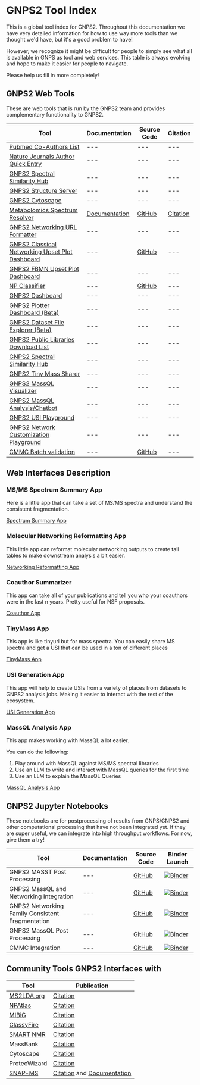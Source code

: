 # GNPS2 Tool Index

This is a global tool index for GNPS2. Throughout this documentation we have very detailed information for how to use way more tools than we thought we'd have, but it's a good problem to have!

However, we recognize it might be difficult for people to simply see what all is available in GNPS as tool and web services. This table is always evolving and hope to make it easier for people to navigate. 

Please help us fill in more completely!


## GNPS2 Web Tools

These are web tools that is run by the GNPS2 team and provides complementary functionality to GNPS2. 

| Tool                                                                                | Documentation | Source Code                                                                         | Citation |
|-------------------------------------------------------------------------------------|---|-------------------------------------------------------------------------------------|---|
| [Pubmed Co-Authors List](https://coauthor.wanglab.science/)                         | --- | ---         | ---                                                                         | 
| [Nature Journals Author Quick Entry](https://natureauthors.wanglab.science/)        | --- | --- | ---                                                                                 | 
| [GNPS2 Spectral Similarity Hub](https://similarity.gnps2.org/)                      | --- | ---                | ---                                                                  | 
| [GNPS2 Structure Server](https://structure.gnps2.org/)                              | --- | ---               | ---                                                                   |
| [GNPS2 Cytoscape](https://cytoscape.gnps2.org/)                                     | --- | ---                | ---                                                                  |
| [Metabolomics Spectrum Resolver](https://metabolomics-usi.gnps2.org)                | [Documentation](usi.md) | [GitHub](https://github.com/mwang87/MetabolomicsSpectrumResolver)                   | [Citation](https://www.biorxiv.org/content/10.1101/2020.05.09.086066v1) |
| [GNPS2 Networking URL Formatter](https://urlformatter.gnps2.org)                    | --- | ---                   | ---                                                               |
| [GNPS2 Classical Networking Upset Plot Dashboard](http://classicalupset.gnps2.org/) | --- | [GitHub](https://github.com/mwang87/GNPS_ClassicalNetworkGroupsComparisonDashboard) | --- |
| [GNPS2 FBMN Upset Plot Dashboard](https://fbmnupset.gnps2.org/)                     | --- | ---                | ---                                                                  |
| [NP Classifier](https://npclassifier.gnps2.org/)                                    | --- | [GitHub](https://github.com/mwang87/NP-Classifier)                                  | --- |
| [GNPS2 Dashboard](https://dashboard.gnps2.org/)                                     | --- | ---                 | ---                                                                 |
| [GNPS2 Plotter Dashboard (Beta)](https://plotter.gnps2.org/)                        | --- | ---               | ---                                                                   |
| [GNPS2 Dataset File Explorer (Beta)](https://explorer.gnps2.org/)                   | --- | ---                | ---                                                                  |
| [GNPS2 Public Libraries Download List](https://external.gnps2.org/gnpslibrary)      | --- | ---                           | ---                                                       | 
| [GNPS2 Spectral Similarity Hub](https://similarity.gnps2.org/)                      | --- | ---                   | ---                                                               | 
| [GNPS2 Tiny Mass Sharer](https://tinymass.gnps2.org/)                               | --- | ---                | ---                                                                  | 
| [GNPS2 MassQL Visualizer](https://massql.gnps2.org/)                                | --- | ---               | ---                                                                   | 
| [GNPS2 MassQL Analysis/Chatbot](https://massql-analysis.gnps2.org/)                 | --- | ---                       | ---                                                           | 
| [GNPS2 USI Playground](https://usi-playground.gnps2.org/)                           | --- | ---                      | ---                                                            | 
| [GNPS2 Network Customization Playground](https://networkcustomization.gnps2.org/)   | --- | ---                            | ---                                                      | 
| [CMMC Batch validation](https://cmmc-validation.gnps2.org/)                   | --- | [GitHub](https://github.com/Wang-Bioinformatics-Lab/streamlit-cmmc-validator)                   | ---                                                        | 


## Web Interfaces Description

### MS/MS Spectrum Summary App

Here is a little app that can take a set of MS/MS spectra and understand the consistent fragmentation.

[Spectrum Summary App](https://spectrasummary.gnps2.org/)

### Molecular Networking Reformatting App

This little app can reformat molecular networking outputs to create tall tables to make downstream analysis a bit easier. 

[Networking Reformatting App](https://networkcustomization.gnps2.org/second_page)

### Coauthor Summarizer

This app can take all of your publications and tell you who your coauthors were in the last n years. Pretty useful for NSF proposals. 

[Coauthor App](https://coauthor.wanglab.science/)

### TinyMass App

This app is like tinyurl but for mass spectra. You can easily share MS spectra and get a USI that can be used in a ton of different places

[TinyMass App](https://tinymass.gnps2.org/)

### USI Generation App

This app will help to create USIs from a variety of places from datasets to GNPS2 analysis jobs. Making it easier to interact with the rest of the ecosystem. 

[USI Generation App](https://usi-playground.gnps2.org/)

### MassQL Analysis App

This app makes working with MassQL a lot easier. 

You can do the following:

1. Play around with MassQL against MS/MS spectral libraries
2. Use an LLM to write and interact with MassQL queries for the first time
3. Use an LLM to explain the MassQL Queries 

[MassQL Analysis App](https://massql-analysis.gnps2.org/)


## GNPS2 Jupyter Notebooks

These notebooks are for postprocessing of results from GNPS/GNPS2 and other computational processing that have not been integrated yet. If they are super useful, we can integrate into high throughput workflows. For now, give them a try!

| Tool | Documentation | Source Code | Binder Launch |
| ---- | ------------- | ----------- | ------------- |
| GNPS2 MASST Post Processing | --- | [GitHub](https://github.com/mwang87/GNPS_MASST_Notebooks) | [![Binder](https://mybinder.org/badge_logo.svg)](https://mybinder.org/v2/gh/mwang87/GNPS_MASST_Notebooks/master?labpath=src%2Fjupyternotebook.ipynb) |
| GNPS2 MassQL and Networking Integration | --- | [GitHub](https://github.com/Wang-Bioinformatics-Lab/MassQL_Networking_Connection_Notebook) | [![Binder](https://mybinder.org/badge_logo.svg)](https://mybinder.org/v2/gh/Wang-Bioinformatics-Lab/MassQL_Networking_Connection_Notebook/master?labpath=src%2Fjupyternotebook.ipynb) |
| GNPS2 Networking Family Consistent Fragmentation | --- | [GitHub](https://github.com/Wang-Bioinformatics-Lab/MolecularFamily_Consistent_Fragmentation_Notebook) | [![Binder](https://mybinder.org/badge_logo.svg)](https://mybinder.org/v2/gh/Wang-Bioinformatics-Lab/MolecularFamily_Consistent_Fragmentation_Notebook/master?labpath=src%2Fjupyternotebook.ipynb) |
| GNPS2 MassQL Post Processing | --- | [GitHub](https://github.com/Wang-Bioinformatics-Lab/MassQL_Workflow_Postprocessing_Notebooks) | [![Binder](https://mybinder.org/badge_logo.svg)](https://mybinder.org/v2/gh/Wang-Bioinformatics-Lab/MassQL_Workflow_Postprocessing_Notebooks/master?labpath=src%2Fjupyternotebook.ipynb) |
| CMMC Integration | --- | [GitHub](https://github.com/Wang-Bioinformatics-Lab/CMMC-GNPS-Integration-Notebook) | [![Binder](https://mybinder.org/badge_logo.svg)](https://mybinder.org/v2/gh/Wang-Bioinformatics-Lab/CMMC-GNPS-Integration-Notebook/master) |


## Community Tools GNPS2 Interfaces with

| Tool  | Publication |
|---|---|
| [MS2LDA.org](http://ms2lda.org/) | [Citation](https://academic.oup.com/bioinformatics/article/34/2/317/4158166) |
| [NPAtlas](https://www.npatlas.org/joomla/) | [Citation](https://pubs.acs.org/doi/10.1021/acscentsci.9b00806) |
| [MIBiG](https://mibig.secondarymetabolites.org/) | [Citation](https://academic.oup.com/nar/article/48/D1/D454/5587631) |
| [ClassyFire](http://classyfire.wishartlab.com/) | [Citation](https://jcheminf.biomedcentral.com/articles/10.1186/s13321-016-0174-y) |
| [SMART NMR](http://smart.ucsd.edu) | [Citation](https://pubs.acs.org/doi/abs/10.1021/jacs.9b13786) |
| MassBank | [Citation](https://onlinelibrary.wiley.com/doi/full/10.1002/jms.1777?casa_token=Wr51kpu9hCgAAAAA%3AERBV24GFextLVnW0J4SDcdJAskSYG2eqf2tgh8AUBeowVLnKBErbLqJxEzOQJUz2MqrI5dKr47zSVXw) |
| Cytoscape | [Citation](https://www.ncbi.nlm.nih.gov/pmc/articles/PMC403769/) |
| ProteoWizard | [Citation](https://www.ncbi.nlm.nih.gov/pmc/articles/PMC2732273/) |
| [SNAP-MS](https://www.npatlas.org/discover/snapms/) | [Citation](https://www.nature.com/articles/s41467-022-35734-z) and [Documentation](https://liningtonlab.github.io/snapms_documentation/) |

